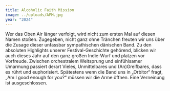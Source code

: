 ```yaml
---
title: Alcoholic Faith Mission
image: ../uploads/AFM.jpg
year: "2024"
---
```

Wer das Oben Air länger verfolgt, wird nicht zum ersten Mal auf diesen Namen stoßen. Zugegeben, nicht ganz ohne Tränchen freuten wir uns über die Zusage dieser unfassbar sympathischen dänischen Band. Zu den absoluten Highlights unserer Festival-Geschichte gehörend, blicken wir auch dieses Jahr auf den ganz großen Indie-Wurf und platzen vor Vorfreude. Zwischen orchestralem Weitsprung und einfühlsamer Umarmung passiert derart Vieles, Unmittelbares und (An)Greifbares, dass es rührt und euphorisiert. Spätestens wenn die Band uns in „Orbitor“ fragt, „Am I good enough for you?“ müssen wir die Arme öffnen. Eine Verneinung ist ausgeschlossen.